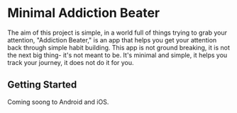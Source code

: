 # Minimal Addiction Beater

The aim of this project is simple, in a world full of things trying to grab your attention, "Addiction Beater," is an app that helps you get your attention back through simple habit building. This app is not ground breaking, it is not the next big thing- it's not meant to be. It's minimal and simple, it helps you track your journey, it does not do it for you.   

## Getting Started

Coming soong to Android and iOS. 

